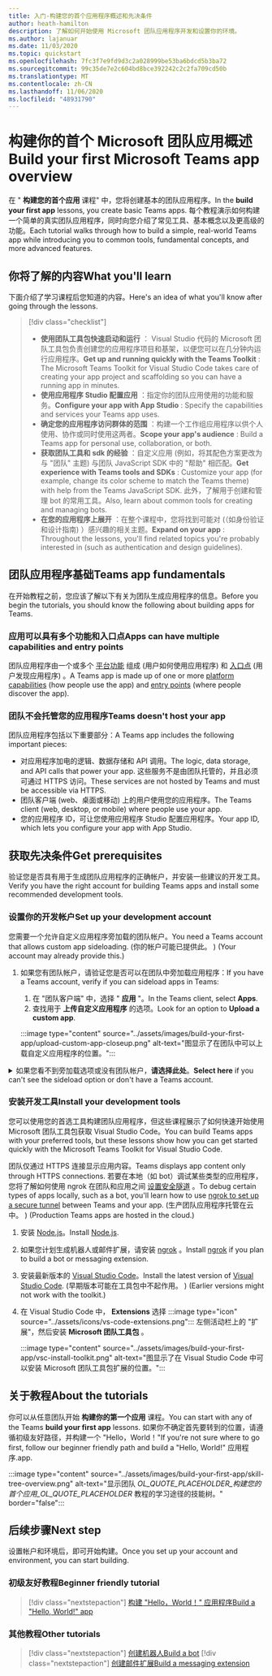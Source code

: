 ```yaml
---
title: 入门-构建您的首个应用程序概述和先决条件
author: heath-hamilton
description: 了解如何开始使用 Microsoft 团队应用程序开发和设置你的环境。
ms.author: lajanuar
ms.date: 11/03/2020
ms.topic: quickstart
ms.openlocfilehash: 7fc3f7e9fd9d3c2a028999be53ba6bdcd5b3ba72
ms.sourcegitcommit: 99c35de7e2c604bd8bce392242c2c2fa709cd50b
ms.translationtype: MT
ms.contentlocale: zh-CN
ms.lasthandoff: 11/06/2020
ms.locfileid: "48931790"
---
```

# <a name="build-your-first-microsoft-teams-app-overview"></a><span data-ttu-id="ab77e-103">构建你的首个 Microsoft 团队应用概述</span><span class="sxs-lookup"><span data-stu-id="ab77e-103">Build your first Microsoft Teams app overview</span></span>

<span data-ttu-id="ab77e-104">在 " **构建您的首个应用** 课程" 中，您将创建基本的团队应用程序。</span><span class="sxs-lookup"><span data-stu-id="ab77e-104">In the **build your first app** lessons, you create basic Teams apps.</span></span> <span data-ttu-id="ab77e-105">每个教程演示如何构建一个简单的真实团队应用程序，同时向您介绍了常见工具、基本概念以及更高级的功能。</span><span class="sxs-lookup"><span data-stu-id="ab77e-105">Each tutorial walks through how to build a simple, real-world Teams app while introducing you to common tools, fundamental concepts, and more advanced features.</span></span>

## <a name="what-youll-learn"></a><span data-ttu-id="ab77e-106">你将了解的内容</span><span class="sxs-lookup"><span data-stu-id="ab77e-106">What you'll learn</span></span>

<span data-ttu-id="ab77e-107">下面介绍了学习课程后您知道的内容。</span><span class="sxs-lookup"><span data-stu-id="ab77e-107">Here's an idea of what you'll know after going through the lessons.</span></span>

> [!div class="checklist"]
  >
  > * <span data-ttu-id="ab77e-108">**使用团队工具包快速启动和运行** ： Visual Studio 代码的 Microsoft 团队工具包负责创建您的应用程序项目和基架，以便您可以在几分钟内运行应用程序。</span><span class="sxs-lookup"><span data-stu-id="ab77e-108">**Get up and running quickly with the Teams Toolkit** : The Microsoft Teams Toolkit for Visual Studio Code takes care of creating your app project and scaffolding so you can have a running app in minutes.</span></span>
  > * <span data-ttu-id="ab77e-109">**使用应用程序 Studio 配置应用** ：指定你的团队应用使用的功能和服务。</span><span class="sxs-lookup"><span data-stu-id="ab77e-109">**Configure your app with App Studio** : Specify the capabilities and services your Teams app uses.</span></span>
  > * <span data-ttu-id="ab77e-110">**确定您的应用程序访问群体的范围** ：构建一个工作组应用程序以供个人使用、协作或同时使用这两者。</span><span class="sxs-lookup"><span data-stu-id="ab77e-110">**Scope your app's audience** : Build a Teams app for personal use, collaboration, or both.</span></span>
  > * <span data-ttu-id="ab77e-111">**获取团队工具和 sdk 的经验** ：自定义应用 (例如，将其配色方案更改为与 "团队" 主题) 与团队 JavaScript SDK 中的 "帮助" 相匹配。</span><span class="sxs-lookup"><span data-stu-id="ab77e-111">**Get experience with Teams tools and SDKs** : Customize your app (for example, change its color scheme to match the Teams theme) with help from the Teams JavaScript SDK.</span></span> <span data-ttu-id="ab77e-112">此外，了解用于创建和管理 bot 的常用工具。</span><span class="sxs-lookup"><span data-stu-id="ab77e-112">Also, learn about common tools for creating and managing bots.</span></span>
  > * <span data-ttu-id="ab77e-113">**在您的应用程序上展开** ：在整个课程中，您将找到可能对 (（如身份验证和设计指南) ）感兴趣的相关主题。</span><span class="sxs-lookup"><span data-stu-id="ab77e-113">**Expand on your app** : Throughout the lessons, you'll find related topics you're probably interested in (such as authentication and design guidelines).</span></span>

## <a name="teams-app-fundamentals"></a><span data-ttu-id="ab77e-114">团队应用程序基础</span><span class="sxs-lookup"><span data-stu-id="ab77e-114">Teams app fundamentals</span></span>

<span data-ttu-id="ab77e-115">在开始教程之前，您应该了解以下有关为团队生成应用程序的信息。</span><span class="sxs-lookup"><span data-stu-id="ab77e-115">Before you begin the tutorials, you should know the following about building apps for Teams.</span></span>

### <a name="apps-can-have-multiple-capabilities-and-entry-points"></a><span data-ttu-id="ab77e-116">应用可以具有多个功能和入口点</span><span class="sxs-lookup"><span data-stu-id="ab77e-116">Apps can have multiple capabilities and entry points</span></span>

<span data-ttu-id="ab77e-117">团队应用程序由一个或多个 [平台功能](../concepts/capabilities-overview.md) 组成 (用户如何使用应用程序) 和 [入口点](../concepts/extensibility-points.md) (用户发现应用程序) 。</span><span class="sxs-lookup"><span data-stu-id="ab77e-117">A Teams app is made up of one or more [platform capabilities](../concepts/capabilities-overview.md) (how people use the app) and [entry points](../concepts/extensibility-points.md) (where people discover the app).</span></span>

### <a name="teams-doesnt-host-your-app"></a><span data-ttu-id="ab77e-118">团队不会托管您的应用程序</span><span class="sxs-lookup"><span data-stu-id="ab77e-118">Teams doesn't host your app</span></span>

<span data-ttu-id="ab77e-119">团队应用程序包括以下重要部分：</span><span class="sxs-lookup"><span data-stu-id="ab77e-119">A Teams app includes the following important pieces:</span></span>

* <span data-ttu-id="ab77e-120">对应用程序加电的逻辑、数据存储和 API 调用。</span><span class="sxs-lookup"><span data-stu-id="ab77e-120">The logic, data storage, and API calls that power your app.</span></span> <span data-ttu-id="ab77e-121">这些服务不是由团队托管的，并且必须可通过 HTTPS 访问。</span><span class="sxs-lookup"><span data-stu-id="ab77e-121">These services are not hosted by Teams and must be accessible via HTTPS.</span></span>
* <span data-ttu-id="ab77e-122">团队客户端 (web、桌面或移动) 上的用户使用您的应用程序。</span><span class="sxs-lookup"><span data-stu-id="ab77e-122">The Teams client (web, desktop, or mobile) where people use your app.</span></span>
* <span data-ttu-id="ab77e-123">您的应用程序 ID，可让您使用应用程序 Studio 配置应用程序。</span><span class="sxs-lookup"><span data-stu-id="ab77e-123">Your app ID, which lets you configure your app with App Studio.</span></span>

## <a name="get-prerequisites"></a><span data-ttu-id="ab77e-124">获取先决条件</span><span class="sxs-lookup"><span data-stu-id="ab77e-124">Get prerequisites</span></span>

<span data-ttu-id="ab77e-125">验证您是否具有用于生成团队应用程序的正确帐户，并安装一些建议的开发工具。</span><span class="sxs-lookup"><span data-stu-id="ab77e-125">Verify you have the right account for building Teams apps and install some recommended development tools.</span></span>

### <a name="set-up-your-development-account"></a><span data-ttu-id="ab77e-126">设置你的开发帐户</span><span class="sxs-lookup"><span data-stu-id="ab77e-126">Set up your development account</span></span>

<span data-ttu-id="ab77e-127">您需要一个允许自定义应用程序旁加载的团队帐户。</span><span class="sxs-lookup"><span data-stu-id="ab77e-127">You need a Teams account that allows custom app sideloading.</span></span> <span data-ttu-id="ab77e-128"> (你的帐户可能已提供此。 ) </span><span class="sxs-lookup"><span data-stu-id="ab77e-128">(Your account may already provide this.)</span></span>

1. <span data-ttu-id="ab77e-129">如果您有团队帐户，请验证您是否可以在团队中旁加载应用程序：</span><span class="sxs-lookup"><span data-stu-id="ab77e-129">If you have a Teams account, verify if you can sideload apps in Teams:</span></span>
    1. <span data-ttu-id="ab77e-130">在 "团队客户端" 中，选择 " **应用** "。</span><span class="sxs-lookup"><span data-stu-id="ab77e-130">In the Teams client, select **Apps**.</span></span>
    1. <span data-ttu-id="ab77e-131">查找用于 **上传自定义应用程序** 的选项。</span><span class="sxs-lookup"><span data-stu-id="ab77e-131">Look for an option to **Upload a custom app**.</span></span>

    :::image type="content" source="../assets/images/build-your-first-app/upload-custom-app-closeup.png" alt-text="图显示了在团队中可以上载自定义应用程序的位置。":::

<!-- markdownlint-disable MD033 -->
<details>

<summary><span data-ttu-id="ab77e-133">如果您看不到旁加载选项或没有团队帐户，<b>请选择此处</b>。</span><span class="sxs-lookup"><span data-stu-id="ab77e-133"><b>Select here</b> if you can't see the sideload option or don't have a Teams account.</span></span></summary>

<span data-ttu-id="ab77e-134">你可以通过加入 Microsoft 365 开发人员计划获取免费的团队测试帐户，以允许应用旁加载。</span><span class="sxs-lookup"><span data-stu-id="ab77e-134">You can get a free Teams test account that allows app sideloading by joining the Microsoft 365 developer program.</span></span> <span data-ttu-id="ab77e-135"> (注册过程大约需要两分钟时间。 ) </span><span class="sxs-lookup"><span data-stu-id="ab77e-135">(The registration process takes approximately two minutes.)</span></span>

1. <span data-ttu-id="ab77e-136">转到 [Microsoft 365 开发人员计划](https://developer.microsoft.com/microsoft-365/dev-program)。</span><span class="sxs-lookup"><span data-stu-id="ab77e-136">Go to the [Microsoft 365 developer program](https://developer.microsoft.com/microsoft-365/dev-program).</span></span>
1. <span data-ttu-id="ab77e-137">选择 " **立即加入** "，然后按照屏幕上的说明操作。</span><span class="sxs-lookup"><span data-stu-id="ab77e-137">Select **Join Now** and follow the onscreen instructions.</span></span>
1. <span data-ttu-id="ab77e-138">进入 "欢迎" 屏幕时，选择 " **设置 E5 订阅** "。</span><span class="sxs-lookup"><span data-stu-id="ab77e-138">When you get to the welcome screen, select **Set up E5 subscription**.</span></span>
1. <span data-ttu-id="ab77e-139">设置管理员帐户。</span><span class="sxs-lookup"><span data-stu-id="ab77e-139">Set up your administrator account.</span></span> <span data-ttu-id="ab77e-140">完成后，您应该会看到类似这样的屏幕。</span><span class="sxs-lookup"><span data-stu-id="ab77e-140">Once you finish, you should see a screen like this.</span></span>
:::image type="content" source="../assets/images/build-your-first-app/dev-program-subscription.png" alt-text="注册 Microsoft 365 开发人员计划后，您会看到的示例。":::
1. <span data-ttu-id="ab77e-142">使用刚刚设置的管理员帐户登录到团队。</span><span class="sxs-lookup"><span data-stu-id="ab77e-142">Log in to Teams using the administrator account you just set up.</span></span>
1. <span data-ttu-id="ab77e-143">验证您是否现在已 **上载自定义应用程序** 选项。</span><span class="sxs-lookup"><span data-stu-id="ab77e-143">Verify if you now have the **Upload a custom app** option.</span></span>

</details>

### <a name="install-your-development-tools"></a><span data-ttu-id="ab77e-144">安装开发工具</span><span class="sxs-lookup"><span data-stu-id="ab77e-144">Install your development tools</span></span>

<span data-ttu-id="ab77e-145">您可以使用您的首选工具构建团队应用程序，但这些课程展示了如何快速开始使用 Microsoft 团队工具包获取 Visual Studio Code。</span><span class="sxs-lookup"><span data-stu-id="ab77e-145">You can build Teams apps with your preferred tools, but these lessons show how you can get started quickly with the Microsoft Teams Toolkit for Visual Studio Code.</span></span>

<span data-ttu-id="ab77e-146">团队仅通过 HTTPS 连接显示应用内容。</span><span class="sxs-lookup"><span data-stu-id="ab77e-146">Teams displays app content only through HTTPS connections.</span></span> <span data-ttu-id="ab77e-147">若要在本地（如 bot）调试某些类型的应用程序，您将了解如何使用 ngrok 在团队和应用之间 [设置安全隧道](../concepts/build-and-test/debug.md#locally-hosted) 。</span><span class="sxs-lookup"><span data-stu-id="ab77e-147">To debug certain types of apps locally, such as a bot, you'll learn how to use [ngrok to set up a secure tunnel](../concepts/build-and-test/debug.md#locally-hosted) between Teams and your app.</span></span> <span data-ttu-id="ab77e-148"> (生产团队应用程序托管在云中。 ) </span><span class="sxs-lookup"><span data-stu-id="ab77e-148">(Production Teams apps are hosted in the cloud.)</span></span>

1. <span data-ttu-id="ab77e-149">安装 [Node.js](https://nodejs.org/en/)。</span><span class="sxs-lookup"><span data-stu-id="ab77e-149">Install [Node.js](https://nodejs.org/en/).</span></span>
1. <span data-ttu-id="ab77e-150">如果您计划生成机器人或邮件扩展，请安装 [ngrok](https://ngrok.com/download) 。</span><span class="sxs-lookup"><span data-stu-id="ab77e-150">Install [ngrok](https://ngrok.com/download) if you plan to build a bot or messaging extension.</span></span>
1. <span data-ttu-id="ab77e-151">安装最新版本的 [Visual Studio Code](https://code.visualstudio.com/download)。</span><span class="sxs-lookup"><span data-stu-id="ab77e-151">Install the latest version of [Visual Studio Code](https://code.visualstudio.com/download).</span></span> <span data-ttu-id="ab77e-152"> (早期版本可能在工具包中不起作用。 ) </span><span class="sxs-lookup"><span data-stu-id="ab77e-152">(Earlier versions might not work with the toolkit.)</span></span>
1. 在 Visual Studio Code 中， **Extensions** 选择 :::image type="icon" source="../assets/icons/vs-code-extensions.png"::: 左侧活动栏上的 "扩展"，然后安装 **Microsoft 团队工具包** 。

    :::image type="content" source="../assets/images/build-your-first-app/vsc-install-toolkit.png" alt-text="图显示了在 Visual Studio Code 中可以安装 Microsoft 团队工具包扩展的位置。":::

## <a name="about-the-tutorials"></a><span data-ttu-id="ab77e-155">关于教程</span><span class="sxs-lookup"><span data-stu-id="ab77e-155">About the tutorials</span></span>

<span data-ttu-id="ab77e-156">你可以从任意团队开始 **构建你的第一个应用** 课程。</span><span class="sxs-lookup"><span data-stu-id="ab77e-156">You can start with any of the Teams **build your first app** lessons.</span></span> <span data-ttu-id="ab77e-157">如果你不确定首先要转到的位置，请遵循初级友好路径，并构建一个 "Hello，World！"</span><span class="sxs-lookup"><span data-stu-id="ab77e-157">If you're not sure where to go first, follow our beginner friendly path and build a "Hello, World!"</span></span> <span data-ttu-id="ab77e-158">应用程序.</span><span class="sxs-lookup"><span data-stu-id="ab77e-158">app.</span></span>

:::image type="content" source="../assets/images/build-your-first-app/skill-tree-overview.png" alt-text="显示团队 _OL_QUOTE_PLACEHOLDER_构建您的首个应用_OL_QUOTE_PLACEHOLDER_ 教程的学习途径的技能树。" border="false":::

## <a name="next-step"></a><span data-ttu-id="ab77e-160">后续步骤</span><span class="sxs-lookup"><span data-stu-id="ab77e-160">Next step</span></span>

<span data-ttu-id="ab77e-161">设置帐户和环境后，即可开始构建。</span><span class="sxs-lookup"><span data-stu-id="ab77e-161">Once you set up your account and environment, you can start building.</span></span>

### <a name="beginner-friendly-tutorial"></a><span data-ttu-id="ab77e-162">初级友好教程</span><span class="sxs-lookup"><span data-stu-id="ab77e-162">Beginner friendly tutorial</span></span>

> [!div class="nextstepaction"]
> [<span data-ttu-id="ab77e-163">构建 "Hello，World！" 应用程序</span><span class="sxs-lookup"><span data-stu-id="ab77e-163">Build a "Hello, World!" app</span></span>](../build-your-first-app/build-and-run.md)

### <a name="other-tutorials"></a><span data-ttu-id="ab77e-164">其他教程</span><span class="sxs-lookup"><span data-stu-id="ab77e-164">Other tutorials</span></span>

> [!div class="nextstepaction"]
> [<span data-ttu-id="ab77e-165">创建机器人</span><span class="sxs-lookup"><span data-stu-id="ab77e-165">Build a bot</span></span>](../build-your-first-app/build-bot.md)
> [!div class="nextstepaction"]
> [<span data-ttu-id="ab77e-166">创建邮件扩展</span><span class="sxs-lookup"><span data-stu-id="ab77e-166">Build a messaging extension</span></span>](../build-your-first-app/build-messaging-extension.md)
